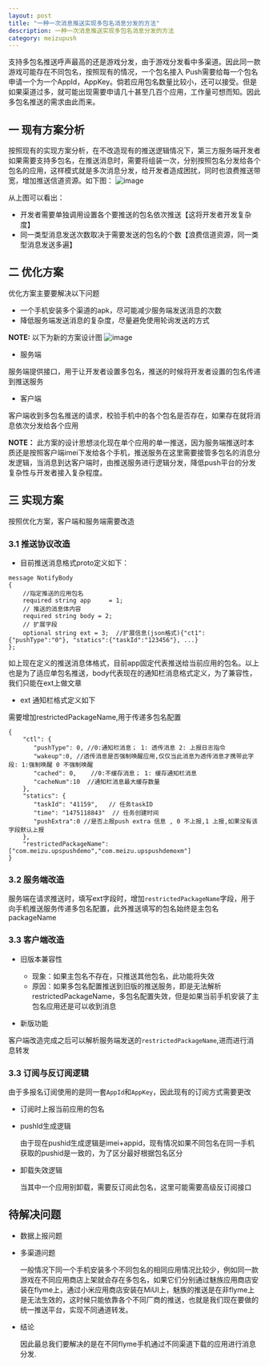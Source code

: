 ```yaml
---
layout: post
title: "一种一次消息推送实现多包名消息分发的方法"
description: 一种一次消息推送实现多包名消息分发的方法
category: meizupush
---
```


支持多包名推送呼声最高的还是游戏分发，由于游戏分发看中多渠道。因此同一款游戏可能存在不同包名，按照现有的情况，一个包名接入
Push需要给每一个包名申请一个为一个AppId，AppKey。倘若应用包名数量比较小，还可以接受。但是如果渠道过多，就可能出现需要申请几十甚至几百个应用，工作量可想而知。因此多包名推送的需求由此而来。

## 一 现有方案分析

按照现有的实现方案分析，在不改造现有的推送逻辑情况下，第三方服务端开发者如果需要支持多包名，在推送消息时，需要将组装一次，分别按照包名分发给各个包名的应用，这样模式就是多次消息分发，给开发者造成困扰，同时也浪费推送带宽，增加推送信道资源。如下图：
![image](/images/meizupush/mutil-package-push-1.png)

从上图可以看出：
* 开发者需要单独调用设置各个要推送的包名依次推送【这将开发者开发复杂度】
* 同一类型消息发送次数取决于需要发送的包名的个数【浪费信道资源，同一类型消息发送多遍】


## 二 优化方案

优化方案主要要解决以下问题
* 一个手机安装多个渠道的apk，尽可能减少服务端发送消息的次数
* 降低服务端发送消息的复杂度，尽量避免使用轮询发送的方式

**NOTE:** 以下为新的方案设计图
![image](/images/meizupush/mutil-package-push-2.png)

* 服务端

服务端提供接口，用于让开发者设置多包名，推送的时候将开发者设置的包名传递到推送服务

* 客户端

客户端收到多包名推送的请求，校验手机中的各个包名是否存在，如果存在就将消息依次分发给各个应用

**NOTE：** 此方案的设计思想淡化现在单个应用的单一推送，因为服务端推送时本质还是按照客户端imei下发给各个手机，推送服务在这里需要接管多包名的消息分发逻辑，当消息到达客户端时，由推送服务进行逻辑分发，降低push平台的分发复杂性与开发者接入复杂程度。

## 三 实现方案

按照优化方案，客户端和服务端需要改造

### 3.1 推送协议改造

* 目前推送消息格式proto定义如下：

```
message NotifyBody
{
    //指定推送的应用包名
    required string app     = 1;
    // 推送的消息体内容
    required string body = 2;
    // 扩展字段
    optional string ext = 3;  //扩展信息(json格式){"ct1":{"pushType":"0"}, "statics":{"taskId":"123456"}, ...}
};
```
如上现在定义的推送消息体格式，目前app固定代表推送给当前应用的包名。以上也是为了适应单包名推送，body代表现在的通知栏消息格式定义，为了兼容性，我们只能在ext上做文章

* ext 通知栏格式定义如下

需要增加restrictedPackageName,用于传递多包名配置

```
{
    "ctl": {
       "pushType": 0, //0:通知栏消息； 1: 透传消息 2: 上报日志指令
       "wakeup":0, //透传消息是否强制唤醒应用,仅仅当此消息为透传消息才携带此字段: 1:强制唤醒 0 不强制唤醒
       "cached": 0,    //0:不缓存消息； 1: 缓存通知栏消息
       "cacheNum":10  //通知栏消息最大缓存数量
    },
    "statics": {
       "taskId": "41159",   // 任务taskID
       "time": "1475118843"  // 任务创建时间
       "pushExtra":0 //是否上报push extra 信息 , 0 不上报,1 上报,如果没有该字段默认上报
    },
    "restrictedPackageName": ["com.meizu.upspushdemo","com.meizu.upspushdemoxm"]
}

```

### 3.2 服务端改造

服务端在请求推送时，填写ext字段时，增加`restrictedPackageName`字段，用于向手机推送服务传递多包名配置，此外推送填写的包名始终是主包名packageName

### 3.3 客户端改造

* 旧版本兼容性
  * 现象：如果主包名不存在，只推送其他包名，此功能将失效 
  * 原因：如果多包名配置推送到旧版的推送服务，即是无法解析restrictedPackageName，多包名配置失效，但是如果当前手机安装了主包名应用还是可以收到消息

* 新版功能

客户端改造完成之后可以解析服务端发送的`restrictedPackageName`,进而进行消息转发


### 3.3 订阅与反订阅逻辑

由于多报名订阅使用的是同一套`AppId`和`AppKey`，因此现有的订阅方式需要更改

* 订阅时上报当前应用的包名

* pushId生成逻辑
  
  由于现在pushid生成逻辑是imei+appid，现有情况如果不同包名在同一手机获取的pushid是一致的，为了区分最好根据包名区分

* 卸载失效逻辑

   当其中一个应用别卸载，需要反订阅此包名，这里可能需要高级反订阅接口  



## 待解决问题

* 数据上报问题   
* 多渠道问题

  一般情况下同一个手机安装多个不同包名的相同应用情况比较少，例如同一款游戏在不同应用商店上架就会存在多包名，如果它们分别通过魅族应用商店安装在flyme上，通过小米应用商店安装在MiUI上，魅族的推送是在非flyme上是无法生效的，这时候只能依靠各个不同厂商的推送，也就是我们现在要做的统一推送平台，实现不同通道转发。

* 结论

  因此最总我们要解决的是在不同flyme手机通过不同渠道下载的应用进行消息分发.
   